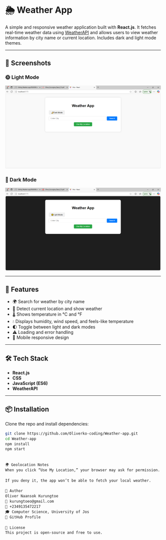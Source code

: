 # 🌦️ Weather App

A simple and responsive weather application built with **React.js**. It fetches real-time weather data using [WeatherAPI](https://www.weatherapi.com/) and allows users to view weather information by city name or current location. Includes dark and light mode themes.

---

## 📸 Screenshots

### 🌞 Light Mode
![Light Mode](screenshot-light.png)

### 🌙 Dark Mode
![Dark Mode](screenshot-dark.png)

---

## 🚀 Features

- 🌍 Search for weather by city name
- 📍 Detect current location and show weather
- 🌡️ Shows temperature in °C and °F
- 💧 Displays humidity, wind speed, and feels-like temperature
- 🌓 Toggle between light and dark modes
- ⚠️ Loading and error handling
- 📱 Mobile responsive design

---

## 🛠️ Tech Stack

- **React.js**
- **CSS**
- **JavaScript (ES6)**
- **WeatherAPI**

---

## 📦 Installation

Clone the repo and install dependencies:

```bash
git clone https://github.com/Oliverko-coding/Weather-app.git
cd Weather-app
npm install
npm start


🌍 Geolocation Notes
When you click “Use My Location,” your browser may ask for permission.

If you deny it, the app won’t be able to fetch your local weather.

🧠 Author
Oliver Naansok Kurungtoe
📧 kurungtoeo@gmail.com
📱 +2349135472217
🎓 Computer Science, University of Jos
📌 GitHub Profile

📄 License
This project is open-source and free to use.

